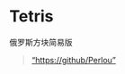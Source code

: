 # Tetris
俄罗斯方块简易版

>[“https://github/Perlou”](https://twitter.com/andrestaltz/status/616271392930201604)  